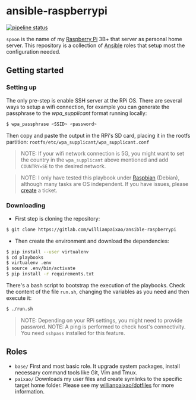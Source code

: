 # ansible-raspberrypi
[![pipeline status](https://gitlab.com/willianpaixao/ansible-raspberrypi/badges/master/pipeline.svg)](https://gitlab.com/willianpaixao/ansible-raspberrypi/commits/master)

`spoon` is the name of my [Raspberry Pi](https://www.raspberrypi.org/) 3B+ that server as personal home server. This repository is a collection of [Ansible](https://www.ansible.com/) roles that setup most the configuration needed.

## Getting started

### Setting up

The only pre-step is enable SSH server at the RPi OS. There are several ways to setup a wifi connection, for example you can generate the passphrase to the *wpa_supplicant* format running locally:
``` bash
$ wpa_passphrase <SSID> <password>
```
Then copy and paste the output in the RPi's SD card, placing it in the rootfs partition: `rootfs/etc/wpa_supplicant/wpa_supplicant.conf`

> NOTE: If your wifi network connection is 5G, you might want to set the country in the `wpa_supplicant` above mentioned and add `COUNTRY=SE` to the desired network.

> NOTE: I only have tested this playbook under [Raspbian](https://www.raspberrypi.org/downloads/raspbian/) (Debian), although many tasks are OS independent. If you have issues, please [create](https://gitlab.com/willianpaixao/ansible-raspberrypi/issues/new) a ticket.

### Downloading

* First step is cloning the repository:
``` bash
$ git clone https://gitlab.com/willianpaixao/ansible-raspberrypi
```

* Then create the environment and download the dependencies:
``` bash
$ pip install --user virtualenv
$ cd playbooks
$ virtualenv .env
$ source .env/bin/activate
$ pip install -r requirements.txt
```

There's a bash script to bootstrap the execution of the playbooks. Check the content of the file `run.sh`, changing the variables as you need and then execute it:
``` bash
$ ./run.sh
```
> NOTE: Depending on your RPi settings, you might need to provide password.
> NOTE: A ping is performed to check host's connectivity. You need `sshpass` installed for this feature.

## Roles
* `base/` First and most basic role. It upgrade system packages, install necessary command tools like Git, Vim and Tmux.
* `paixao/` Downloads my user files and create symlinks to the specific target home folder. Please see my [willianpaixao/dotfiles](https://github.com/willianpaixao/dotfiles) for more information.
